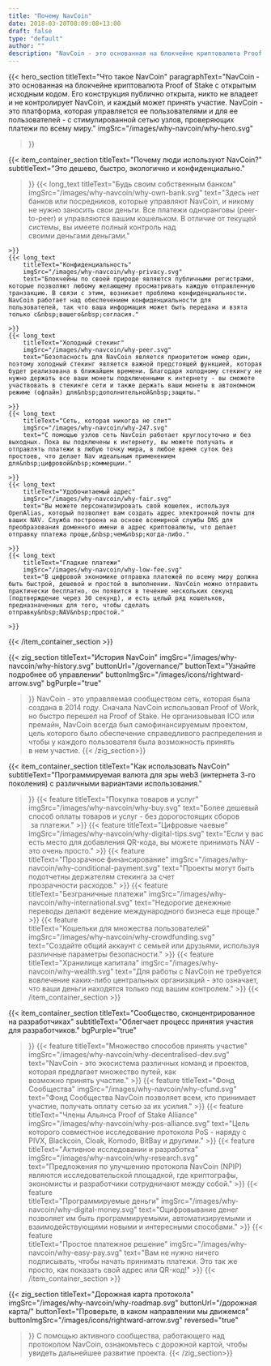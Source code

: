 ```yaml
---
title: "Почему NavCoin"
date: 2018-03-20T08:09:08+13:00
draft: false
type: "default"
author: ""
description: "NavCoin - это основанная на блокчейне криптовалюта Proof of Stake с открытым исходным кодом. NavCoin - это платформа, которая управляется ее пользователями и для ее пользователей."
---
```

{{< hero_section
titleText="Что такое NavCoin"
paragraphText="NavCoin - это основанная на блокчейне криптовалюта Proof of Stake с открытым исходным кодом. Его конструкция публично открыта, никто не владеет и не контролирует NavCoin, и каждый может принять участие.  NavCoin - это платформа, которая управляется ее пользователями и для ее пользователей - с стимулированной сетью узлов, проверяющих платежи по&nbsp;всему&nbsp;миру."
imgSrc="/images/why-navcoin/why-hero.svg"
>}}

{{< item_container_section
    titleText="Почему люди используют&nbsp;NavCoin?"
    subtitleText="Это дешево, быстро, экологично и конфиденциально."
>}}
    {{< long_text
        titleText="Будь своим собственным банком"
        imgSrc="/images/why-navcoin/why-own-bank.svg"
        text="Здесь нет банков или посредников, которые управляют NavCoin, и никому не нужно заносить свои деньги. Все платежи одноранговы (peer-to-peer) и управляются вашим кошельком. В отличие от текущей системы, вы имеете полный контроль над своими&nbsp;деньгами&nbsp;деньгами."

    >}}
    {{< long_text
        titleText="Конфиденциальность"
        imgSrc="/images/why-navcoin/why-privacy.svg"
        text="Блокчейны по своей природе являются публичными регистрами, которые позволяют любому желающему просматривать каждую отправленную транзакцию. В связи с этим, возникает проблема конфиденциальности. NavCoin работает над обеспечением конфиденциальности для пользователей, так что ваша информация может быть передана и взята только с&nbsp;вашего&nbsp;согласия."

    >}}
    {{< long_text
        titleText="Холодный стекинг"
        imgSrc="/images/why-navcoin/why-peer.svg"
        text="Безопасность для NavCoin является приоритетом номер один, поэтому холодный стекинг является важной предстоящей функцией, которая будет реализована в ближайшем времени. Благодаря холодному стекингу не нужно держать все ваши монеты подключенными к интернету - вы сможете участвовать в стекинге сети и также держать ваши монеты в автономном режиме (офлайн) для&nbsp;дополнительной&nbsp;защиты."

    >}}
    {{< long_text
        titleText="Сеть, которая никогда не спит"
        imgSrc="/images/why-navcoin/why-247.svg"
        text="С помощью узлов сеть NavCoin работает круглосуточно и без выходных. Пока вы подключены к интернету, вы можете получать и отправлять платежи в любую точку мира, в любое время суток без простоев, что делает Nav идеальным применением для&nbsp;цифровой&nbsp;коммерции."

    >}}
    {{< long_text
        titleText="Удобочитаемый адрес"
        imgSrc="/images/why-navcoin/why-fair.svg"
        text="Вы можете персонализировать свой кошелек, используя OpenAlias, который позволяет вам создать адрес электронной почты для ваших NAV. Служба построена на основе всемирной службы DNS для преобразования доменного имени в адрес криптовалюты, что делает отправку платежа проще,&nbsp;чем&nbsp;когда-либо."

    >}}
    {{< long_text
        titleText="Гладкие платежи"
        imgSrc="/images/why-navcoin/why-low-fee.svg"
        text="В цифровой экономике отправка платежей по всему миру должна быть быстрой, дешевой и простой в выполнении. NavCoin можно отправить практически бесплатно, он появится в течение нескольких секунд (подтверждение через 30 секунд), и есть целый ряд кошельков, предназначенных для того, чтобы сделать отправку&nbsp;NAV&nbsp;простой."

    >}}
{{< /item_container_section >}}

{{< zig_section
  titleText="История NavCoin"
  imgSrc="/images/why-navcoin/why-history.svg"
  buttonUrl="/governance/"
  buttonText="Узнайте подробнее об управлении"
  buttonImgSrc="/images/icons/rightward-arrow.svg"
  bgPurple="true"
>}}
NavCoin - это управляемая сообществом сеть, которая была создана в 2014 году. Сначала NavCoin использовал Proof of Work, но быстро перешел на Proof of Stake. Не организовывая ICO или премайн, NavCoin всегда был самофинансируемым проектом, цель которого было обеспечение справедливого распределения и чтобы у каждого пользователя была возможность принять в&nbsp;нем&nbsp;участие.
{{< /zig_section>}}

{{< item_container_section
    titleText="Как использовать&nbsp;NavCoin"
    subtitleText="Программируемая валюта для эры web3 (интернета 3-го поколения) с различными&nbsp;вариантами&nbsp;использования."
>}}
    {{< feature
        titleText="Покупка товаров и услуг"
        imgSrc="/images/why-navcoin/why-buy.svg"
        text="Более дешевый способ оплаты товаров и услуг - без дорогостоящих сборов &nbsp;за&nbsp;платежи."
    >}}
    {{< feature
        titleText="Цифровые чаевые"
        imgSrc="/images/why-navcoin/why-digital-tips.svg"
        text="Если у вас есть место для добавления QR-кода, вы можете принимать NAV - это&nbsp;очень&nbsp;просто."
    >}}
    {{< feature                 
        titleText="Прозрачное финансирование"
        imgSrc="/images/why-navcoin/why-conditional-payment.svg"
        text="Проекты могут быть подотчетны держателям стекинга за счет прозрачности&nbsp;расходов."
    >}}
    {{< feature                 
        titleText="Безграничные платежи"
        imgSrc="/images/why-navcoin/why-international.svg"
        text="Недорогие денежные переводы делают ведение международного бизнеса&nbsp;еще&nbsp;проще."
    >}}
    {{< feature                 
        titleText="Кошельки для множества пользователей"
        imgSrc="/images/why-navcoin/why-crowdfunding.svg"
        text="Создайте общий аккаунт с семьей или друзьями, используя различные&nbsp;параметры&nbsp;безопасности."
    >}}
    {{< feature                 
        titleText="Хранилище капитала"
        imgSrc="/images/why-navcoin/why-wealth.svg"
        text="Для работы с NavCoin не требуется вовлечение каких-либо центральных организаций - это означает, что ваши деньги находятся только под&nbsp;вашим&nbsp;контролем."
    >}}
{{< /item_container_section >}}


{{< item_container_section
    titleText="Сообщество, сконцентрированное на разработчиках"
    subtitleText="Облегчает процесс принятия участия для разработчиков."
    bgPurple="true"
>}}
    {{< feature
        titleText="Множество способов принять участие"
        imgSrc="/images/why-navcoin/why-decentralised-dev.svg"
        text="NavCoin - это экосистема различных команд и проектов, которая предлагает множество путей, как возможно&nbsp;принять&nbsp;участие."
    >}}
    {{< feature
        titleText="Фонд Сообщества"
        imgSrc="/images/why-navcoin/why-cfund.svg"
        text="Фонд Сообщества NavCoin позволяет всем, кто принимает участие, получать оплату сетью за&nbsp;их&nbsp;усилия."
    >}}
    {{< feature                 
        titleText="Члены Альянса Proof of Stake Alliance"
        imgSrc="/images/why-navcoin/why-pos-alliance.svg"
        text="Цель которого совместное исследование протокола PoS - наряду с PIVX, Blackcoin, Cloak, Komodo, BitBay&nbsp;и&nbsp;другими."
    >}}
    {{< feature                 
        titleText="Активное исследовании и разработка"
        imgSrc="/images/why-navcoin/why-research.svg"
        text="Предложения по улучшению протокола NavCoin (NPIP) являются исследовательской площадкой, где криптографы, экономисты и разработчики сотрудничают между&nbsp;собой."
    >}}
    {{< feature                 
        titleText="Программируемые деньги"
        imgSrc="/images/why-navcoin/why-digital-money.svg"
        text="Оцифровывание денег позволяет им быть программируемыми, автоматизируемыми и взаимодействующими новыми и&nbsp;интересными&nbsp;способами."
    >}}
    {{< feature                 
        titleText="Простое платежное решение"
        imgSrc="/images/why-navcoin/why-easy-pay.svg"
        text="Вам не нужно ничего подписывать, чтобы начать принимать платежи. Это так же просто, как показать свой адрес&nbsp;или&nbsp;QR-код!"
    >}}
{{< /item_container_section >}}

{{< zig_section
titleText="Дорожная карта протокола"
imgSrc="/images/why-navcoin/why-roadmap.svg"
buttonUrl="/дорожная карта/"
buttonText="Проверьте, в каком направлении мы движемся"
buttonImgSrc="/images/icons/rightward-arrow.svg"
reversed="true"
>}}
С помощью активного сообщества, работающего над протоколом NavCoin, ознакомьтесь с дорожной картой, чтобы увидеть дальнейшее&nbsp;развитие&nbsp;проекта.
{{< /zig_section>}}
